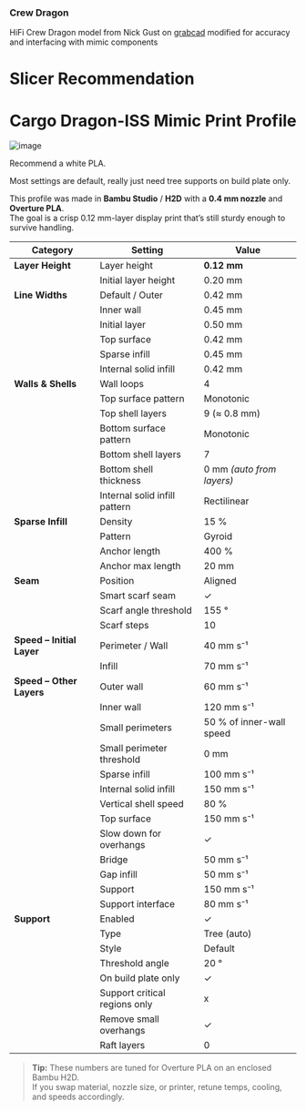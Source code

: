 ### Crew Dragon
HiFi Crew Dragon model from Nick Gust on [grabcad](https://grabcad.com/library/spacex-crew-capsule-dragon-1) modified for accuracy and interfacing with mimic components

# Slicer Recommendation 

# Cargo Dragon-ISS Mimic Print Profile

![image](https://github.com/user-attachments/assets/cad52e3d-1298-4149-a09a-1b77526077be)

Recommend a white PLA. 

Most settings are default, really just need tree supports on build plate only. 

This profile was made in **Bambu Studio** / **H2D** with a **0.4 mm nozzle** and **Overture PLA**.  
The goal is a crisp 0.12 mm-layer display print that’s still sturdy enough to survive handling.

| Category | Setting | Value |
|----------|---------|-------|
| **Layer Height** | Layer height | **0.12 mm** |
|  | Initial layer height | 0.20 mm |
| **Line Widths** | Default / Outer | 0.42 mm |
|  | Inner wall | 0.45 mm |
|  | Initial layer | 0.50 mm |
|  | Top surface | 0.42 mm |
|  | Sparse infill | 0.45 mm |
|  | Internal solid infill | 0.42 mm |
| **Walls & Shells** | Wall loops | 4 |
|  | Top surface pattern | Monotonic |
|  | Top shell layers | 9 (≈ 0.8 mm) |
|  | Bottom surface pattern | Monotonic |
|  | Bottom shell layers | 7 |
|  | Bottom shell thickness | 0 mm *(auto from layers)* |
|  | Internal solid infill pattern | Rectilinear |
| **Sparse Infill** | Density | 15 % |
|  | Pattern | Gyroid |
|  | Anchor length | 400 % |
|  | Anchor max length | 20 mm |
| **Seam** | Position | Aligned |
|  | Smart scarf seam | ✓ |
|  | Scarf angle threshold | 155 ° |
|  | Scarf steps | 10 |
| **Speed – Initial Layer** | Perimeter / Wall | 40 mm s⁻¹ |
|  | Infill | 70 mm s⁻¹ |
| **Speed – Other Layers** | Outer wall | 60 mm s⁻¹ |
|  | Inner wall | 120 mm s⁻¹ |
|  | Small perimeters | 50 % of inner-wall speed |
|  | Small perimeter threshold | 0 mm |
|  | Sparse infill | 100 mm s⁻¹ |
|  | Internal solid infill | 150 mm s⁻¹ |
|  | Vertical shell speed | 80 % |
|  | Top surface | 150 mm s⁻¹ |
|  | Slow down for overhangs | ✓ |
|  | Bridge | 50 mm s⁻¹ |
|  | Gap infill | 50 mm s⁻¹ |
|  | Support | 150 mm s⁻¹ |
|  | Support interface | 80 mm s⁻¹ |
| **Support** | Enabled | ✓ |
|  | Type | Tree (auto) |
|  | Style | Default |
|  | Threshold angle | 20 ° |
|  | On build plate only | ✓ |
|  | Support critical regions only | x |
|  | Remove small overhangs | ✓ |
|  | Raft layers | 0 |

> **Tip:** These numbers are tuned for Overture PLA on an enclosed Bambu H2D.  
> If you swap material, nozzle size, or printer, retune temps, cooling, and speeds accordingly.
